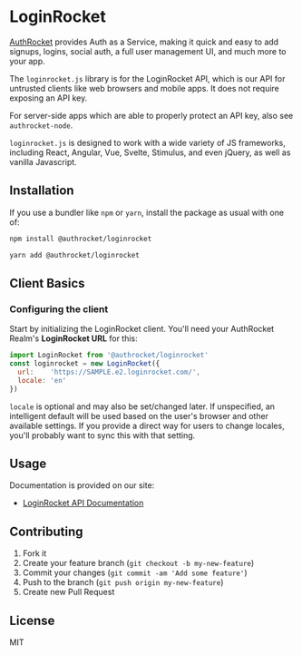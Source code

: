 # LoginRocket

[AuthRocket](https://authrocket.com/) provides Auth as a Service, making it quick and easy to add signups, logins, social auth, a full user management UI, and much more to your app.

The `loginrocket.js` library is for the LoginRocket API, which is our API for untrusted clients like web browsers and mobile apps. It does not require exposing an API key.

For server-side apps which are able to properly protect an API key, also see `authrocket-node`.

`loginrocket.js` is designed to work with a wide variety of JS frameworks, including React, Angular, Vue, Svelte, Stimulus, and even jQuery, as well as vanilla Javascript.


## Installation

If you use a bundler like `npm` or `yarn`, install the package as usual with one of:
```bash
npm install @authrocket/loginrocket

yarn add @authrocket/loginrocket
```


## Client Basics

### Configuring the client

Start by initializing the LoginRocket client. You'll need your AuthRocket Realm's **LoginRocket URL** for this:

```js
import LoginRocket from '@authrocket/loginrocket'
const loginrocket = new LoginRocket({
  url:    'https://SAMPLE.e2.loginrocket.com/',
  locale: 'en'
})
```

`locale` is optional and may also be set/changed later. If unspecified, an intelligent default will be used based on the user's browser and other available settings. If you provide a direct way for users to change locales, you'll probably want to sync this with that setting.


## Usage

Documentation is provided on our site:

* [LoginRocket API Documentation](https://authrocket.com/docs/api/loginrocket)


## Contributing

1. Fork it
2. Create your feature branch (`git checkout -b my-new-feature`)
3. Commit your changes (`git commit -am 'Add some feature'`)
4. Push to the branch (`git push origin my-new-feature`)
5. Create new Pull Request


## License

MIT
